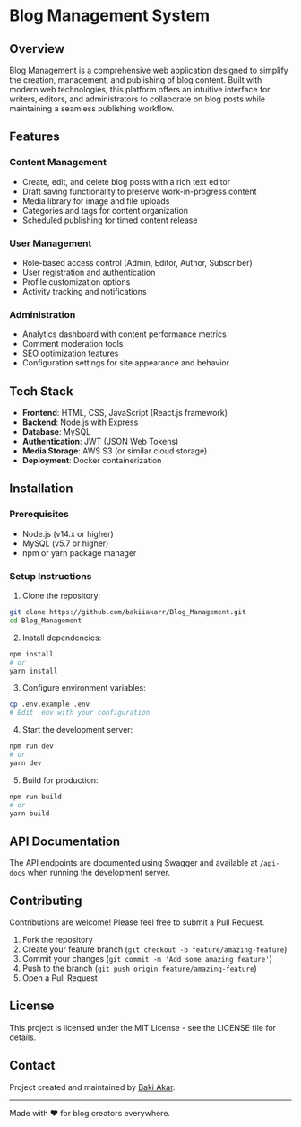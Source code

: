 # Blog Management System

## Overview
Blog Management is a comprehensive web application designed to simplify the creation, management, and publishing of blog content. Built with modern web technologies, this platform offers an intuitive interface for writers, editors, and administrators to collaborate on blog posts while maintaining a seamless publishing workflow.

## Features

### Content Management
- Create, edit, and delete blog posts with a rich text editor
- Draft saving functionality to preserve work-in-progress content
- Media library for image and file uploads
- Categories and tags for content organization
- Scheduled publishing for timed content release

### User Management
- Role-based access control (Admin, Editor, Author, Subscriber)
- User registration and authentication
- Profile customization options
- Activity tracking and notifications

### Administration
- Analytics dashboard with content performance metrics
- Comment moderation tools
- SEO optimization features
- Configuration settings for site appearance and behavior

## Tech Stack
- **Frontend**: HTML, CSS, JavaScript (React.js framework)
- **Backend**: Node.js with Express
- **Database**: MySQL
- **Authentication**: JWT (JSON Web Tokens)
- **Media Storage**: AWS S3 (or similar cloud storage)
- **Deployment**: Docker containerization

## Installation

### Prerequisites
- Node.js (v14.x or higher)
- MySQL (v5.7 or higher)
- npm or yarn package manager

### Setup Instructions
1. Clone the repository:
```bash
git clone https://github.com/bakiiakarr/Blog_Management.git
cd Blog_Management
```

2. Install dependencies:
```bash
npm install
# or
yarn install
```

3. Configure environment variables:
```bash
cp .env.example .env
# Edit .env with your configuration
```

4. Start the development server:
```bash
npm run dev
# or
yarn dev
```

5. Build for production:
```bash
npm run build
# or
yarn build
```

## API Documentation
The API endpoints are documented using Swagger and available at `/api-docs` when running the development server.

## Contributing
Contributions are welcome! Please feel free to submit a Pull Request.

1. Fork the repository
2. Create your feature branch (`git checkout -b feature/amazing-feature`)
3. Commit your changes (`git commit -m 'Add some amazing feature'`)
4. Push to the branch (`git push origin feature/amazing-feature`)
5. Open a Pull Request

## License
This project is licensed under the MIT License - see the LICENSE file for details.

## Contact
Project created and maintained by [Baki Akar](https://github.com/bakiiakarr).

---

Made with ❤️ for blog creators everywhere.
